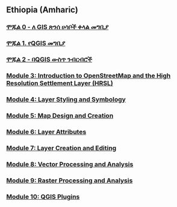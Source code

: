 ## Ethiopia (Amharic)

### [ሞጁል 0 - ለ GIS ጽንሰ ሀሳቦች ቀላል መግቢያ](module0/module0.html)
### [ሞጁል 1. የQGIS መግቢያ](module1/module1.html)
### [ሞጁል 2 - በQGIS ውስጥ ንብርብሮች](module2/module2.html)
### [Module 3: Introduction to OpenStreetMap and the High Resolution Settlement Layer (HRSL)](module3/module3.html)
### [Module 4: Layer Styling and Symbology](module4/module4.html)
### [Module 5: Map Design and Creation](module5/module5.html)
### [Module 6: Layer Attributes](module6/module6.html)
### [Module 7: Layer Creation and Editing](module7/module7.html)
### [Module 8: Vector Processing and Analysis](module8/module8.html)
### [Module 9: Raster Processing and Analysis](module9/module9.html)
### [Module 10: QGIS Plugins](module10/module10.html)
